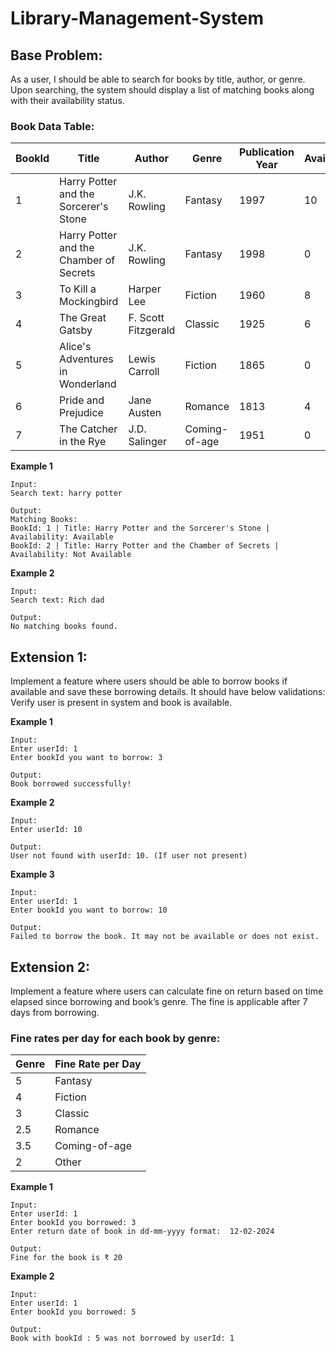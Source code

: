 # Library-Management-System

## Base Problem:
As a user, I should be able to search for books by title, author, or genre. Upon searching, the system should display a list of matching books along with their availability status.

### Book Data Table:

| BookId | Title                                |  Author   |  Genre   | Publication Year    | Availability |
|--------|--------------------------------------|-----|-----|-----|--------------|
| 1      | Harry Potter and the Sorcerer's Stone | J.K. Rowling    | Fantasy    | 1997    | 10           |
| 2      | Harry Potter and the Chamber of Secrets |   J.K. Rowling  |  Fantasy   | 1998    | 0            |
| 3      | To Kill a Mockingbird                |  Harper Lee               | Fiction           |    1960     | 8            |
| 4      | The Great Gatsby                     |    F. Scott Fitzgerald             | Classic      |   1925      | 6            |
| 5      | Alice's Adventures in Wonderland     |         Lewis Carroll         |  Fiction         |    1865     | 0            |
| 6      | Pride and Prejudice                                     |     Jane Austen            |     Romance       |  1813       | 4            |
| 7      | The Catcher in the Rye                                  |      J.D. Salinger           |   Coming-of-age         |   1951      | 0            |

**Example 1**
```
Input:
Search text: harry potter

Output:
Matching Books:
BookId: 1 | Title: Harry Potter and the Sorcerer's Stone | Availability: Available
BookId: 2 | Title: Harry Potter and the Chamber of Secrets | Availability: Not Available
```
**Example 2**
```
Input:
Search text: Rich dad

Output:
No matching books found.
```

## Extension 1:

Implement a feature where users should be able to borrow books if available and save these borrowing details. It should have below validations:
Verify user is present in system and book is available.

**Example 1**
```
Input:
Enter userId: 1
Enter bookId you want to borrow: 3

Output:
Book borrowed successfully!
```
**Example 2**
```
Input:
Enter userId: 10

Output:
User not found with userId: 10. (If user not present)
```
**Example 3**
```
Input:
Enter userId: 1
Enter bookId you want to borrow: 10

Output:
Failed to borrow the book. It may not be available or does not exist.
```

## Extension 2:

Implement a feature where users can calculate fine on return based on time elapsed since borrowing and book’s genre. The fine is applicable after 7 days from borrowing.

### Fine rates per day for each book by genre:

| Genre | Fine Rate per Day |
|-------|-------------------|
| 5     | Fantasy           |
| 4     | Fiction           |
| 3     | Classic           |
| 2.5   | Romance           |
| 3.5   | Coming-of-age     |
| 2     | Other             |

**Example 1**
```
Input:
Enter userId: 1
Enter bookId you borrowed: 3
Enter return date of book in dd-mm-yyyy format:  12-02-2024

Output:
Fine for the book is ₹ 20
```

**Example 2**
```
Input:
Enter userId: 1
Enter bookId you borrowed: 5

Output:
Book with bookId : 5 was not borrowed by userId: 1
```
